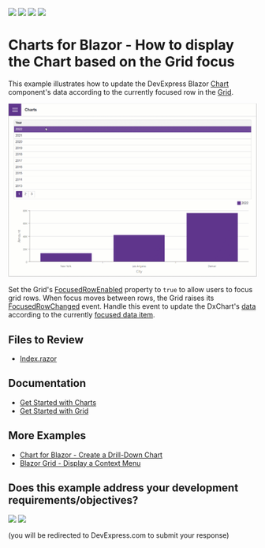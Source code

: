<!-- default badges list -->
![](https://img.shields.io/endpoint?url=https://codecentral.devexpress.com/api/v1/VersionRange/575405602/22.2.3%2B)
[![](https://img.shields.io/badge/Open_in_DevExpress_Support_Center-FF7200?style=flat-square&logo=DevExpress&logoColor=white)](https://supportcenter.devexpress.com/ticket/details/T1132360)
[![](https://img.shields.io/badge/📖_How_to_use_DevExpress_Examples-e9f6fc?style=flat-square)](https://docs.devexpress.com/GeneralInformation/403183)
[![](https://img.shields.io/badge/💬_Leave_Feedback-feecdd?style=flat-square)](#does-this-example-address-your-development-requirementsobjectives)
<!-- default badges end -->
# Charts for Blazor - How to display the Chart based on the Grid focus

This example illustrates how to update the DevExpress Blazor [Chart](https://docs.devexpress.com/Blazor/401180/charts) component's data according to the currently focused row in the [Grid](https://docs.devexpress.com/Blazor/403143/grid).

![Blazor DxCharts update the data source](/charts.gif)

Set the Grid's [FocusedRowEnabled](https://docs.devexpress.com/Blazor/DevExpress.Blazor.DxGrid.FocusedRowEnabled) property to `true` to allow users to focus grid rows. When focus moves between rows, the Grid raises its [FocusedRowChanged](https://docs.devexpress.com/Blazor/DevExpress.Blazor.DxGrid.FocusedRowChanged) event. Handle this event to update the DxChart's [data](https://docs.devexpress.com/Blazor/DevExpress.Blazor.DxChart-1.Data) according to the currently [focused data item](https://docs.devexpress.com/Blazor/DevExpress.Blazor.GridFocusedRowChangedEventArgs.DataItem).

## Files to Review

- [Index.razor](./CS/Charts/Pages/Index.razor)

## Documentation

- [Get Started with Charts](https://docs.devexpress.com/Blazor/401769/charts/get-started-with-charts)
- [Get Started with Grid](https://docs.devexpress.com/Blazor/403625/grid/get-started-with-grid)

## More Examples

- [Chart for Blazor - Create a Drill-Down Chart](https://github.com/DevExpress-Examples/blazor-charts-create-drill-down-chart)
- [Blazor Grid - Display a Context Menu](https://github.com/DevExpress-Examples/blazor-dxgrid-show-context-menu)
<!-- feedback -->
## Does this example address your development requirements/objectives?

[<img src="https://www.devexpress.com/support/examples/i/yes-button.svg"/>](https://www.devexpress.com/support/examples/survey.xml?utm_source=github&utm_campaign=blazor-charts-update-chart-data-based-on-grid-focus&~~~was_helpful=yes) [<img src="https://www.devexpress.com/support/examples/i/no-button.svg"/>](https://www.devexpress.com/support/examples/survey.xml?utm_source=github&utm_campaign=blazor-charts-update-chart-data-based-on-grid-focus&~~~was_helpful=no)

(you will be redirected to DevExpress.com to submit your response)
<!-- feedback end -->
